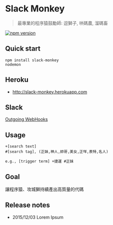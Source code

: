 # Slack Monkey

> 最專業的程序猿鼓勵師: 逗獅子, 哄碼農, 溜碼畜

[![npm version](https://badge.fury.io/js/slack-monkey.svg)](https://badge.fury.io/js/slack-monkey)

## Quick start

```
npm install slack-monkey
nodemon
```

## Heroku

- http://slack-monkey.herokuapp.com

## Slack

[Outgoing WebHooks](https://searchfetd.slack.com/services/6526464182?updated=1)

## Usage

```
+[search text]
#[search tag], (正妹,神人,帥哥,美女,正咩,表特,名人)

e.g., [trigger term] +捷運 #正妹
```

## Goal

讓程序猿、攻城獅持續產出高質量的代碼


## Release notes

- 2015/12/03 Lorem Ipsum

